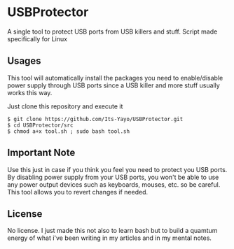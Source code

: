 # USBProtector
A single tool to protect USB ports from USB killers and stuff. Script made specifically for Linux

## Usages
This tool will automatically install the packages you need to enable/disable power supply through USB ports since a USB killer and more stuff usually works this way. 

Just clone this repository and execute it

```
$ git clone https://github.com/Its-Yayo/USBProtector.git
$ cd USBProtector/src
$ chmod a+x tool.sh ; sudo bash tool.sh
```

## Important Note
Use this just in case if you think you feel you need to protect you USB ports. By disabling power supply from your USB ports, you won't be able to use any power output devices such as keyboards, mouses, etc. so be careful. This tool allows you to revert changes if needed. 

## License
No license. I just made this not also to learn bash but to build a quamtum energy of what i've been writing in my articles and in my mental notes. 


